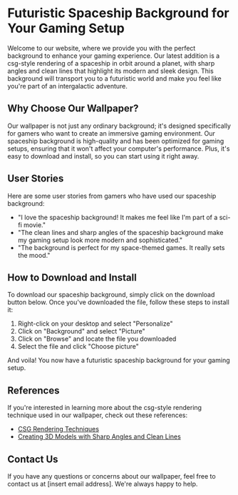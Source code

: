 <!--font:Orbitron-->

# Futuristic Spaceship Background for Your Gaming Setup

Welcome to our website, where we provide you with the perfect background to enhance your gaming experience. Our latest addition is a csg-style rendering of a spaceship in orbit around a planet, with sharp angles and clean lines that highlight its modern and sleek design. This background will transport you to a futuristic world and make you feel like you're part of an intergalactic adventure.

## Why Choose Our Wallpaper?

Our wallpaper is not just any ordinary background; it's designed specifically for gamers who want to create an immersive gaming environment. Our spaceship background is high-quality and has been optimized for gaming setups, ensuring that it won't affect your computer's performance. Plus, it's easy to download and install, so you can start using it right away.

## User Stories

Here are some user stories from gamers who have used our spaceship background:

- "I love the spaceship background! It makes me feel like I'm part of a sci-fi movie."
- "The clean lines and sharp angles of the spaceship background make my gaming setup look more modern and sophisticated."
- "The background is perfect for my space-themed games. It really sets the mood."

## How to Download and Install

To download our spaceship background, simply click on the download button below. Once you've downloaded the file, follow these steps to install it:

1. Right-click on your desktop and select "Personalize"
2. Click on "Background" and select "Picture"
3. Click on "Browse" and locate the file you downloaded
4. Select the file and click "Choose picture"

And voila! You now have a futuristic spaceship background for your gaming setup.

## References

If you're interested in learning more about the csg-style rendering technique used in our wallpaper, check out these references:

- [CSG Rendering Techniques](#)
- [Creating 3D Models with Sharp Angles and Clean Lines](#)

## Contact Us

If you have any questions or concerns about our wallpaper, feel free to contact us at [insert email address]. We're always happy to help.

<!--

Write me content for website with wallpaper which alt text is:

"A csg-style rendering of a spaceship in orbit around a planet, with sharp angles and clean lines that highlight its modern and sleek design."

The name/title of the page should not be 1:1 copy of the alt text but rather a real content of the website which is using this wallpaper.

- Use markdown format 
- Start with heading
- Heading should be short and concise
- The content should look like a real website 
- The website should not be about the wallpaper, wallpaper is just a related background
- Heading should be contain work "wallpaper" or "background"
- Include real sections like references, contact, user stories, etc. use things relevant to the page purpose.
- Feel free to use structure like headings, bullets, numbering, blockquotes, paragraphs, horizontal lines, etc.
- You can use formatting like bold or _italic_
- You can include UTF-8 emojis
- Links should be only #hash anchors (and you can refer to the document itself)
- Do not include images


---


# Futuristic Spaceship Background for Your Gaming Setup

Welcome to our website, where we provide you with the perfect background to enhance your gaming experience. Our latest addition is a csg-style rendering of a spaceship in orbit around a planet, with sharp angles and clean lines that highlight its modern and sleek design. This background will transport you to a futuristic world and make you feel like you're part of an intergalactic adventure.

## Why Choose Our Wallpaper?

Our wallpaper is not just any ordinary background; it's designed specifically for gamers who want to create an immersive gaming environment. Our spaceship background is high-quality and has been optimized for gaming setups, ensuring that it won't affect your computer's performance. Plus, it's easy to download and install, so you can start using it right away.

## User Stories

Here are some user stories from gamers who have used our spaceship background:

- "I love the spaceship background! It makes me feel like I'm part of a sci-fi movie."
- "The clean lines and sharp angles of the spaceship background make my gaming setup look more modern and sophisticated."
- "The background is perfect for my space-themed games. It really sets the mood."

## How to Download and Install

To download our spaceship background, simply click on the download button below. Once you've downloaded the file, follow these steps to install it:

1. Right-click on your desktop and select "Personalize"
2. Click on "Background" and select "Picture"
3. Click on "Browse" and locate the file you downloaded
4. Select the file and click "Choose picture"

And voila! You now have a futuristic spaceship background for your gaming setup.

## References

If you're interested in learning more about the csg-style rendering technique used in our wallpaper, check out these references:

- [CSG Rendering Techniques](#)
- [Creating 3D Models with Sharp Angles and Clean Lines](#)

## Contact Us

If you have any questions or concerns about our wallpaper, feel free to contact us at [insert email address]. We're always happy to help.

-->
